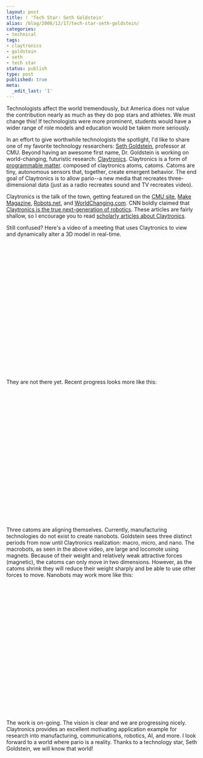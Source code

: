 ```yaml
---
layout: post
title: ! 'Tech Star: Seth Goldstein'
alias: /blog/2008/12/17/tech-star-seth-goldstein/
categories:
- technical
tags:
- claytronics
- goldstein
- seth
- tech star
status: publish
type: post
published: true
meta:
  _edit_last: '1'
---
```

Technologists affect the world tremendously, but America does not value the contribution nearly as much as they do pop stars and athletes. We must change this! If technologists were more prominent, students would have a wider range of role models and education would be taken more seriously.

In an effort to give worthwhile technologists the spotlight, I'd like to share one of my favorite technology researchers: <a title="Seth Copen Goldstein" href="https://www.cs.cmu.edu/~seth/" target="_blank">Seth Goldstein</a>, professor at CMU. Beyond having an awesome first name, Dr. Goldstein is working on world-changing, futuristic research: <a title="Wikipedia: Claytronics" href="https://en.wikipedia.org/wiki/Claytronics" target="_blank">Claytronics</a>. Claytronics is a form of <a title="Wikipedia: Programmable Matter" href="https://en.wikipedia.org/wiki/Programmable_matter" target="_blank">programmable matter</a>. composed of claytronics atoms, catoms. Catoms are tiny, autonomous sensors that, together, create emergent behavior. The end goal of Claytronics is to allow pario--a new media that recreates three-dimensional data (just as a radio recreates sound and TV recreates video).

Claytronics is the talk of the town, getting featured on the <a title="Claytronics on CMU" href="https://www.cmu.edu/corporate/news/2007/features/claytronics.shtml" target="_blank">CMU site</a>, <a title="Clatronics in Make" href="https://blog.makezine.com/archive/2008/02/claytronics_nanoscale_rob.html" target="_blank">Make Magazine</a>, <a title="Clatronics on robots.net" href="https://robots.net/article/1530.html" target="_blank">Robots.net</a>, and <a title="Claytronics on WorldChangingBlog" href="https://www.worldchanging.com/archives/002885.html" target="_blank">WorldChanging.com</a>. CNN boldly claimed that <a title="Claytronics on CNN" href="https://money.cnn.com/magazines/business2/business2_archive/2007/05/01/8405653/index.htm" target="_blank">Claytronics is the true next-generation of robotics</a>. These articles are fairly shallow, so I encourage you to read <a title="Claytronics on Google Scholar" href="https://scholar.google.com/scholar?q=claytronic" target="_blank">scholarly articles about Claytronics</a>.

Still confused? Here's a video of a meeting that uses Claytronics to view and dynamically alter a 3D model in real-time.

<object classid="clsid:d27cdb6e-ae6d-11cf-96b8-444553540000" width="425" height="344" codebase="https://download.macromedia.com/pub/shockwave/cabs/flash/swflash.cab#version=6,0,40,0"><param name="allowFullScreen" value="true" /><param name="allowscriptaccess" value="always" /><param name="src" value="https://www.youtube.com/v/bcaqzOUv2Ao&amp;hl=en&amp;fs=1" /><embed type="application/x-shockwave-flash" width="425" height="344" src="https://www.youtube.com/v/bcaqzOUv2Ao&amp;hl=en&amp;fs=1" allowscriptaccess="always" allowfullscreen="true"></embed></object>

They are not there yet. Recent progress looks more like this:

<object classid="clsid:d27cdb6e-ae6d-11cf-96b8-444553540000" width="425" height="344" codebase="https://download.macromedia.com/pub/shockwave/cabs/flash/swflash.cab#version=6,0,40,0"><param name="allowFullScreen" value="true" /><param name="allowscriptaccess" value="always" /><param name="src" value="https://www.youtube.com/v/fj2v0HcoBr0&amp;hl=en&amp;fs=1" /><embed type="application/x-shockwave-flash" width="425" height="344" src="https://www.youtube.com/v/fj2v0HcoBr0&amp;hl=en&amp;fs=1" allowscriptaccess="always" allowfullscreen="true"></embed></object>

Three catoms are aligning themselves. Currently, manufacturing technologies do not exist to create nanobots. Goldstein sees three distinct periods from now until Claytronics realization: macro, micro, and nano. The macrobots, as seen in the above video, are large and locomote using magnets. Because of their weight and relatively weak attractive forces (magnetic), the catoms can only move in two dimensions. However, as the catoms shrink they will reduce their weight sharply and be able to use other forces to move. Nanobots may work more like this:

<object classid="clsid:d27cdb6e-ae6d-11cf-96b8-444553540000" width="425" height="344" codebase="https://download.macromedia.com/pub/shockwave/cabs/flash/swflash.cab#version=6,0,40,0"><param name="allowFullScreen" value="true" /><param name="allowscriptaccess" value="always" /><param name="src" value="https://www.youtube.com/v/qa2aAun16n0&amp;hl=en&amp;fs=1" /><embed type="application/x-shockwave-flash" width="425" height="344" src="https://www.youtube.com/v/qa2aAun16n0&amp;hl=en&amp;fs=1" allowscriptaccess="always" allowfullscreen="true"></embed></object>

The work is on-going. The vision is clear and we are progressing nicely. Claytronics provides an excellent motivating application example for research into manufacturing, communications, robotics, AI, and more. I look forward to a world where pario is a reality. Thanks to a technology star, Seth Goldstein, we will know that world!
